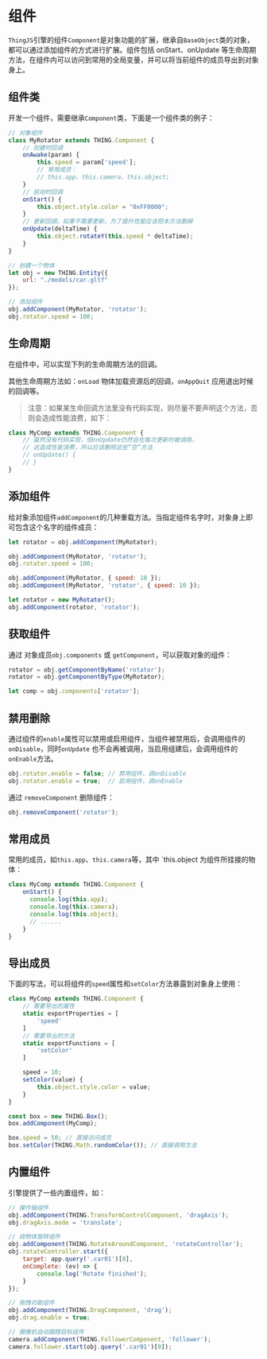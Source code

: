 # 组件
<!-- component -->

`ThingJS`引擎的组件`Component`是对象功能的扩展，继承自`BaseObject`类的对象，都可以通过添加组件的方式进行扩展。组件包括 onStart、onUpdate 等生命周期方法，在组件内可以访问到常用的全局变量，并可以将当前组件的成员导出到对象身上。

## 组件类
开发一个组件，需要继承`Component`类，下面是一个组件类的例子：
```javascript
// 对象组件
class MyRotator extends THING.Component {
    // 创建时回调
    onAwake(param) {
        this.speed = param['speed'];
        // 常用成员：
        // this.app、this.camera、this.object;
    }
    // 启动时回调
    onStart() {
        this.object.style.color = "0xFF0000";
    }
    // 更新回调，如果不需要更新，为了提升性能应该把本方法删掉
    onUpdate(deltaTime) {
        this.object.rotateY(this.speed * deltaTime);
    }
}

// 创建一个物体
let obj = new THING.Entity({
    url: "./models/car.gltf"
});

// 添加组件
obj.addComponent(MyRotator, 'rotator');
obj.rotator.speed = 100;
```

## 生命周期

在组件中，可以实现下列的生命周期方法的回调。

其他生命周期方法如：`onLoad` 物体加载资源后的回调，`onAppQuit` 应用退出时候的回调等。

> 注意：如果某生命回调方法里没有代码实现，则尽量不要声明这个方法，否则会造成性能浪费，如下：
```javascript
class MyComp extends THING.Component {
    // 虽然没有代码实现，但onUpdate仍然会在每次更新时被调用，
    // 这造成性能浪费，所以应该删除这些“空”方法
    // onUpdate() {
    // }
}
```
## 添加组件
给对象添加组件`addComponent`的几种重载方法。当指定组件名字时，对象身上即可包含这个名字的组件成员：
```javascript
let rotator = obj.addComponent(MyRotator);

obj.addComponent(MyRotator, 'rotator');
obj.rotator.speed = 100;

obj.addComponent(MyRotator, { speed: 10 });
obj.addComponent(MyRotator, 'rotator', { speed: 10 });

let rotator = new MyRotator();
obj.addComponent(rotator, 'rotator');
```

## 获取组件
通过 对象成员`obj.components` 或 `getComponent`，可以获取对象的组件：
```javascript
rotator = obj.getComponentByName('rotator');
rotator = obj.getComponentByType(MyRotator);

let comp = obj.components['rotator'];
```

## 禁用删除
通过组件的`enable`属性可以禁用或启用组件，当组件被禁用后，会调用组件的`onDisable`，同时`onUpdate` 也不会再被调用，当启用组建后，会调用组件的`onEnable`方法。
```javascript
obj.rotator.enable = false; // 禁用组件，调onDisable
obj.rotator.enable = true;  // 启用组件，调onEnable
```
通过 `removeComponent` 删除组件：
```javascript
obj.removeComponent('rotator');
```

## 常用成员
常用的成员，如`this.app`、`this.camera`等，其中 `this.object 为组件所挂接的物体：
```javascript
class MyComp extends THING.Component {
    onStart() {
      console.log(this.app);
      console.log(this.camera);
      console.log(this.object);
      // ......
    }
}
```

## 导出成员
下面的写法，可以将组件的`speed`属性和`setColor`方法暴露到对象身上使用：
```javascript
class MyComp extends THING.Component {
    // 需要导出的属性
    static exportProperties = [
        'speed'
    ]
    // 需要导出的方法
    static exportFunctions = [
        'setColor'
    ]

    speed = 10;
    setColor(value) {
        this.object.style.color = value;
    }
}

const box = new THING.Box();
box.addComponent(MyComp);

box.speed = 50; // 直接访问成员
box.setColor(THING.Math.randomColor()); // 直接调用方法
```

## 内置组件
引擎提供了一些内置组件，如：
```javascript
// 操作轴组件
obj.addComponent(THING.TransformControlComponent, 'dragAxis');
obj.dragAxis.mode = 'translate';

// 绕物体旋转组件
obj.addComponent(THING.RotateAroundComponent, 'rotateController');
obj.rotateController.start({
	target: app.query('.car01')[0],
	onComplete: (ev) => {
		console.log('Rotate finished');
	}
});

// 拖拽功能组件
obj.addComponent(THING.DragComponent, 'drag');
obj.drag.enable = true;

// 摄像机自动跟随目标组件
camera.addComponent(THING.FollowerComponent, 'follower');
camera.follower.start(obj.query('.car01')[0]);
```


